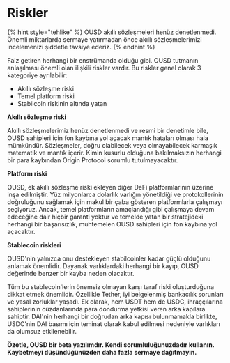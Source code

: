 # Riskler

{% hint style="tehlike" %}
OUSD akıllı sözleşmeleri henüz denetlenmedi. Önemli miktarlarda sermaye yatırmadan önce akıllı sözleşmelerimizi incelemenizi şiddetle tavsiye ederiz.
{% endhint %}

Faiz getiren herhangi bir enstrümanda olduğu gibi. OUSD tutmanın anlaşılması önemli olan ilişkili riskler vardır. Bu riskler genel olarak 3 kategoriye ayrılabilir:

* Akıllı sözleşme riski
* Temel platform riski
* Stabilcoin riskinin altında yatan

**Akıllı sözleşme riski**

Akıllı sözleşmelerimiz henüz denetlenmedi ve resmi bir denetimle bile, OUSD sahipleri için fon kaybına yol açacak mantık hataları olması hala mümkündür. Sözleşmeler, doğru olabilecek veya olmayabilecek karmaşık matematik ve mantık içerir. Kimin kusurlu olduğuna bakılmaksızın herhangi bir para kaybından Origin Protocol sorumlu tutulmayacaktır.

**Platform riski**

OUSD, ek akıllı sözleşme riski ekleyen diğer DeFi platformlarının üzerine inşa edilmiştir. Yüz milyonlarca dolarlık varlığın yönetildiği ve protokollerinin doğruluğunu sağlamak için makul bir çaba gösteren platformlarla çalışmayı seçiyoruz. Ancak, temel platformların amaçlandığı gibi çalışmaya devam edeceğine dair hiçbir garanti yoktur ve temelde yatan bir stratejideki herhangi bir başarısızlık, muhtemelen OUSD sahipleri için fon kaybına yol açacaktır.

**Stablecoin riskleri**

OUSD'nin yalnızca onu destekleyen stabilcoinler kadar güçlü olduğunu anlamak önemlidir. Dayanak varlıklardaki herhangi bir kayıp, OUSD değerinde benzer bir kayba neden olacaktır.

Tüm bu stablecoin'lerin önemsiz olmayan karşı taraf riski oluşturduğuna dikkat etmek önemlidir. Özellikle Tether, iyi belgelenmiş bankacılık sorunları ve yasal zorluklar yaşadı. Ek olarak, hem USDT hem de USDC, ihraççılarına sahiplerinin cüzdanlarında para dondurma yetkisi veren arka kapılara sahiptir. DAI'nin herhangi bir doğrudan arka kapısı bulunmamakla birlikte, USDC'nin DAI basımı için teminat olarak kabul edilmesi nedeniyle varlıkları da olumsuz etkilenebilir.

**Özetle, OUSD bir beta yazılımdır. Kendi sorumluluğunuzdadır kullanın. Kaybetmeyi düşündüğünüzden daha fazla sermaye dağıtmayın.**







